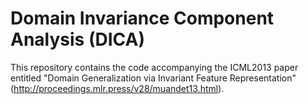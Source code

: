 # Domain Invariance Component Analysis (DICA)

This repository contains the code accompanying the ICML2013 paper entitled "Domain Generalization via Invariant Feature Representation" (http://proceedings.mlr.press/v28/muandet13.html).
